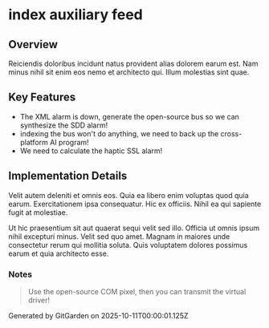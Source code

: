 # index auxiliary feed

## Overview
Reiciendis doloribus incidunt natus provident alias dolorem earum est. Nam minus nihil sit enim eos nemo et architecto qui. Illum molestias sint quae.

## Key Features
- The XML alarm is down, generate the open-source bus so we can synthesize the SDD alarm!
- indexing the bus won't do anything, we need to back up the cross-platform AI program!
- We need to calculate the haptic SSL alarm!

## Implementation Details
Velit autem deleniti et omnis eos. Quia ea libero enim voluptas quod quia earum. Exercitationem ipsa consequatur. Hic ex officiis. Nihil ea qui sapiente fugit at molestiae.
 Ut hic praesentium sit aut quaerat sequi velit sed illo. Officia ut omnis ipsum nihil excepturi minus. Velit sed quo amet. Magnam in maiores unde consectetur rerum qui mollitia soluta. Quis voluptatem dolores possimus earum et quia architecto esse.

### Notes
> Use the open-source COM pixel, then you can transmit the virtual driver!

Generated by GitGarden on 2025-10-11T00:00:01.125Z